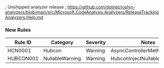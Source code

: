 ﻿; Unshipped analyzer release
; https://github.com/dotnet/roslyn-analyzers/blob/main/src/Microsoft.CodeAnalysis.Analyzers/ReleaseTrackingAnalyzers.Help.md

### New Rules

Rule ID | Category | Severity | Notes
--------|----------|----------|-------
HCN0001 | Hubcon | Warning | AsyncControllerMethodAnalyzer
HUBCON001 | NullableWarning | Warning | HubconInjectNullableAnalyzer